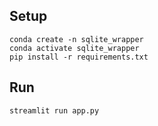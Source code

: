 ## Setup

```
conda create -n sqlite_wrapper
conda activate sqlite_wrapper
pip install -r requirements.txt
```

## Run 
```
streamlit run app.py
```